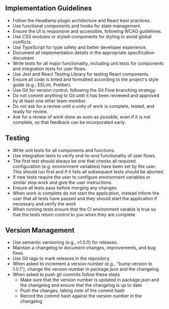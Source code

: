 ## Implementation Guidelines
- Follow the Headlamp plugin architecture and React best practices.
- Use functional components and hooks for state management.
- Ensure the UI is responsive and accessible, following WCAG guidelines.
- Use CSS modules or styled-components for styling to avoid global conflicts.
- Use TypeScript for type safety and better developer experience.
- Document all implementation details in the appropriate specification document
- Write tests for all major functionality, including unit tests for components and integration tests for user flows.
- Use Jest and React Testing Library for testing React components.
- Ensure all code is linted and formatted according to the project's style guide (e.g., ESLint, Prettier).
- Use Git for version control, following the Git Flow branching strategy.
- Do not commit anything to Git until it has been reviewed and approved by at least one other team member.
- Do not ask for a review until a unity of work is complete, tested, and ready for review.
- Ask for a review of work done as soon as possible, even if it is not complete, so that feedback can be incorporated early.

## Testing
- Write unit tests for all components and functions.
- Use integration tests to verify end-to-end functionality of user flows.
- The first test should always be one that checks all required configuration (e.g. environment variables) have been set by the user. This should run first and if it fails all subsequent tests should be aborted.
- If new tests require the user to configure environment variables or similar stop work and give the user instructions.
- Ensure all tests pass before merging any changes.
- When work is complete do not start the application, instead inform the user that all tests have passed and they should start the application if necessary and verify the work
- When running tests ensure that the CI environment varable is true so that the tests return control to you when they are complete

## Version Management

- Use semantic versioning (e.g., v1.0.0) for releases.
- Maintain a changelog to document changes, improvements, and bug fixes.
- Use Git tags to mark releases in the repository.
- When asked to increment a version number (e.g., "bump version to 1.0.1"), change the version number in package.json and the changelog.
- When asked to push git commits follow these steps
  - Make sure that the version number is updated in package.json and the changelog and ensure that the changelog is up to date
  - Push the changes, taking note of the commit hash
  - Record the commit hash against the version number in the changelog
